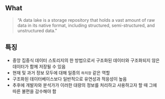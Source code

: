 
## What

> “A data lake is a storage repository that holds a vast amount of raw data in its native format, including structured, semi-structured, and unstructured data."

## 특징

- 중앙 집중식 데이터 스토리지의 한 방법으로서 구조화된 데이터와 구조화되지 않은 데이터가 함께 저장될 수 있음
- 현재 및 과거 정보 모두에 대해 일종의 `하치장` 같은 역할
- 구조화된 데이터베이스보다 일반적으로 유연성과 적응성이 높음
- 추후에 개발자와 분석가가 이러한 대량의 정보를 처리하고 사용하고자 할 때 그에 따른 불편을 감수해야 함